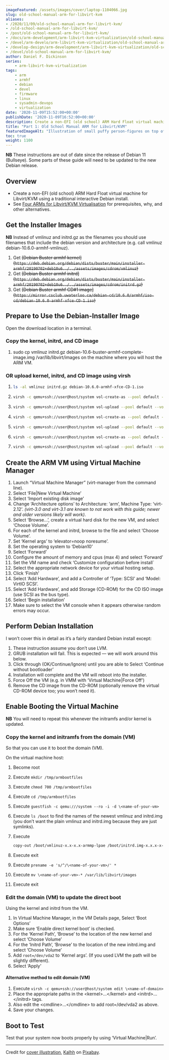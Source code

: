 ```yaml
---
imageFeatured: /assets/images/cover/laptop-1104066.jpg
slug: old-school-manual-arm-for-libvirt-kvm
aliases:
- /2020/11/09/old-school-manual-arm-for-libvirt-kvm/
- /old-school-manual-arm-for-libvirt-kvm/
- /post/old-school-manual-arm-for-libvirt-kvm/
- /docs/arm-development/arm-libvirt-kvm-virtualization/old-school-manual-arm-for-libvirt-kvm/
- /devel/arm-develo/arm-libvirt-kvm-virtualization/old-school-manual-arm-for-libvirt-kvm/
- /develop-design/arm-development/arm-libvirt-kvm-virtualization/old-school-manual-arm-for-libvirt-kvm/
- /devel/old-school-manual-arm-for-libvirt-kvm/
author: Daniel F. Dickinson
series:
    - arm-libvirt-kvm-virtualization
tags:
    - arm
    - armhf
    - debian
    - devel
    - firmware
    - linux
    - sysadmin-devops
    - virtualization
date: '2020-11-09T15:52:00+00:00'
publishDate: '2020-11-09T16:52:00+00:00'
description: Create a non-EFI (old school) ARM Hard Float virtual machine for Libvirt/KVM using a traditional interactive Debian install.
title: "Part 1: Old School Manual ARM for Libvirt/KVM"
featuredImageAlt: "Illustration of small puffy person-figures on top of a laptop doing 'tug-of-war' with similar figures inside the laptop with binary digits on the laptop screen"
toc: true
weight: 1100
---
```


**NB** These instructions are out of date since the release of Debian 11 (Bullseye). Some parts of these guide will need to be updated to the new Debian release.

## Overview

* Create a non-EFI (old school) ARM Hard Float virtual machine for Libvirt/KVM using a traditional interactive Debian install.
* See [Four ARMs for Libvirt/KVM Virtualisation](_index.md) for prerequisites, why, and other alternatives.

## Get the Installer Images

**NB** Instead of vmlinuz and initrd.gz as the filenames you should use filenames that include the debian version and architecture (e.g. call vmlinuz debian-10.6.0-armhf-vmlinuz).

1. Get ~~[Debian Buster armhf kernel]\(``https://deb.debian.org/debian/dists/buster/main/installer-armhf/20190702+deb10u6../../assets/images/cdrom/vmlinuz``)~~
2. Get ~~[Debian Buster armhf initrd]\(``https://deb.debian.org/debian/dists/buster/main/installer-armhf/20190702+deb10u6../../assets/images/cdrom/initrd.gz``)~~
3. Get ~~[Debian Buster armhf CD#1 image]\(``https://mirror.csclub.uwaterloo.ca/debian-cd/10.6.0/armhf/iso-cd/debian-10.6.0-armhf-xfce-CD-1.iso``)~~

## Prepare to Use the Debian-Installer Image

Open the download location in a terminal.

### Copy the kernel, initrd, and CD image

1. sudo cp vmlinuz initrd.gz debian-10.6-buster-armhf-complete-image.img /var/lib/libvirt/images on the machine where you will host the ARM VM.

### OR upload kernel, initrd, and CD image using virsh

1. ```bash
   ls -al vmlinuz initrd.gz debian-10.6.0-armhf-xfce-CD-1.iso
   ```

2. ```bash
   virsh -c qemu+ssh://user@host/system vol-create-as --pool default --name vmlinuz --format raw --allocation \<size-from-ls> --capacity \<size-from-ls>
   ```

3. ```bash
   virsh -c qemu+ssh://user@host/system vol-upload --pool default --vol vmlinuz --file vmlinuz
   ```

4. ```bash
   virsh -c qemu+ssh://user@host/system vol-create-as --pool default --name initrd.gz --format raw --allocation \<size-from-ls> --capacity \<size-from-ls>
   ```

5. ```bash
   virsh -c qemu+ssh://user@host/system vol-upload --pool default --vol initrd.gz --file initrd.gz
   ```

6. ```bash
   virsh -c qemu+ssh://user@host/system vol-create-as --pool default --name debian-10.6.0-armhf-xfce-CD-1.iso --format raw --allocation \<size-from-ls> --capacity \<size-from-ls>
   ```

7. ```bash
   virsh -c qemu+ssh://user@host/system vol-upload --pool default --vol debian-10.6.0-armhf-xfce-CD-1.iso --file debian-10.6.0-armhf-xfce-CD-1.iso
   ```

## Create the ARM VM using Virtual Machine Manager

1. Launch “Virtual Machine Manager” (virt-manager from the command line).
2. Select ‘File|New Virtual Machine’
3. Select ‘Import existing disk image’
4. Change ‘Architecture options’ to Architecture: ‘arm’, Machine Type: ‘virt-2.12’. *(virt-3.0 and
virt-3.1 are known to not work with this guide; newer and older versions likely will work)*.
5. Select ‘Browse…’, create a virtual hard disk for the new VM, and select ‘Choose Volume’.
6. For each of the kernel and initrd, browse to the file and select ‘Choose Volume’.
7. Set ‘Kernel args’ to ‘elevator=noop noresume’.
8. Set the operating system to ‘Debian10’
9. Select ‘Forward’
10. Configure the amount of memory and cpus (max 4) and select ‘Forward’
11. Set the VM name and check ‘Customize configuration before install`
12. Select the appropriate network device for your virtual hosting setup.
13. Click ‘Finish’
14. Select ‘Add Hardware’, and add a Controller of ‘Type: SCSI’ and ‘Model: VirtIO SCSI’.
15. Select ‘Add Hardware’, and add Storage (CD-ROM) for the CD ISO image (use SCSI as the bus type).
16. Select ‘Begin installation’
17. Make sure to select the VM console when it appears otherwise random errors may occur.

## Perform Debian Installation

I won’t cover this in detail as it’s a fairly standard Debian install except:

1. These instruction assume you don’t use LVM.
2. GRUB installation will fail. This is expected — we will work around this below.
3. Click through (OK/Continue/Ignore) until you are able to Select ‘Continue without bootloader’
4. Installation will complete and the VM will reboot into the installer.
5. Force Off the VM (e.g. in VMM with ‘Virtual Machine|Force Off’)
6. Remove the CD image from the CD-ROM (optionally remove the virtual CD-ROM device too; you won’t need it).

## Enable Booting the Virtual Machine

**NB** You will need to repeat this whenever the initramfs and/or kernel is updated.

### Copy the kernel and initramfs from the domain (VM)

So that you can use it to boot the domain (VM).

On the virtual machine host:

1. Become root
2. Execute ``mkdir /tmp/armbootfiles``
3. Execute ``chmod 700 /tmp/armbootfiles``
4. Execute ``cd /tmp/armbootfiles``
5. Execute ``guestfish -c qemu:///system --ro -i -d \<name-of-your-vm>``
6. Execute ``ls /boot`` to find the names of the newest vmlinuz and initrd.img (you don’t want the plain vmlinuz and initrd.img because they are just symlinks).
7. Execute

   ```bash
   copy-out /boot/vmlinuz-x.x-x.x-armmp-lpae /boot/initrd.img-x.x.x-x-armmp-lpae ./
   ```

8. Execute exit
9. Execute ``prename -e 's/^/\<name-of-your-vm>/' *``
10. Execute ``mv \<name-of-your-vm>-* /var/lib/libvirt/images``
11. Execute exit

### Edit the domain (VM) to update the direct boot

Using the kernel and initrd from the VM.

1. In Virtual Machine Manager, in the VM Details page, Select ‘Boot Options’
2. Make sure ‘Enable direct kernel boot’ is checked.
3. For the ‘Kernel Path’, ‘Browse’ to the location of the new kernel and select ‘Choose Volume’
4. For the ‘Initrd Path’, ‘Browse’ to the location of the new initrd.img and select ‘Choose Volume’
5. Add ``root=/dev/vda2`` to ‘Kernel args’. (If you used LVM the path will be slightly different).
6. Select ‘Apply’

#### Alternative method to edit domain (VM)

1. Execute ``virsh -c qemu+ssh://user@host/system edit \<name-of-domain>``
2. Place the appropriate paths in the \<kernel>…\</kernel> and \<initrd>…\</initrd> tags.
3. Also edit the \<cmdline>…\</cmdline> to add root=/dev/vda2 as above.
4. Save your changes.

## Boot to Test

Test that your system now boots properly by using ‘Virtual Machine|Run’.

----

Credit for [cover illustration](https://pixabay.com/images/id-1104066/), [Kalhh](https://pixabay.com/users/kalhh-86169/) on [Pixabay](https://pixabay.com).
